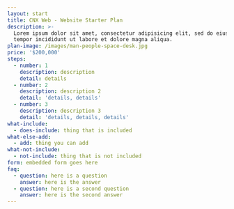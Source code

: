 ```yaml
---
layout: start
title: CNX Web - Website Starter Plan
description: >-
  Lorem ipsum dolor sit amet, consectetur adipisicing elit, sed do eiusmod
  tempor incididunt ut labore et dolore magna aliqua.
plan-image: /images/man-people-space-desk.jpg
price: '$200,000'
steps:
  - number: 1
    description: description
    detail: details
  - number: 2
    description: description 2
    detail: 'details, details'
  - number: 3
    description: description 3
    detail: 'details, details, details'
what-include:
  - does-include: thing that is included
what-else-add:
  - add: thing you can add
what-not-include:
  - not-include: thing that is not included
form: embedded form goes here
faq:
  - question: here is a question
    answer: here is the answer
  - question: here is a second question
    answer: here is the second answer
---
```

